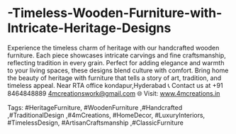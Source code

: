 # -Timeless-Wooden-Furniture-with-Intricate-Heritage-Designs
 Experience the timeless charm of heritage with our handcrafted wooden furniture. Each piece showcases intricate carvings and fine craftsmanship, reflecting tradition in every grain. Perfect for adding elegance and warmth to your living spaces, these designs blend culture with comfort. Bring home the beauty of heritage with furniture that tells a story of art, tradition, and timeless appeal.
Near RTA office  kondapur,Hyderabad
📞 Contact us at +91 8464848889
4mcreationswork@gmail.com
 🌐 Visit: www.4mcreations.in 

Tags:
 #HeritageFurniture, #WoodenFurniture ,#Handcrafted ,#TraditionalDesign ,#4mCreations, #HomeDecor, #LuxuryInteriors, #TimelessDesign, #ArtisanCraftsmanship ,#ClassicFurniture
